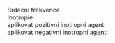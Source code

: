 <div class="w3-row">
<div class="w3-col l4">

<bdl-fmi id="id4" mode="" src="BurkhoffFMI.js" fminame="Cardiovascular_Model_Burkhoff_HemodynamicsBurkhoff_0shallow" tolerance="0.000001" starttime="0" fstepsize="0.02" guid="{b5629132-3ba6-4153-87c2-f3ff108e1920}" valuereferences="33554435,637534265,637534241,637534290,16777312,637534466,637534294,637534268,637534345,637534371,637534323,33554438,33554436,33554437,637534348,637534374,16777310,16777306,16777302,16777298" valuelabels="Left Ventricle Volume,Pressure in Left Ventricle,Pressure in Aorta, Pressure in Left Atria, Heart Rate, LA elastance,MV open, AOV open,Pressure in Right Ventricle,Pressure in Right Arterie,Pressure in Right Atria,Right Ventricle Volume,LA.volume,RA.volume,TV.open,PV.open,LVElastance.Ees,LAElastance.Ees,RVElastance.Ees,RAElastance.Ees" inputs="id1,16777312,1,60,t;idlve,16777310,2.053e+8,100,t;idlve,16777306,3.333e+7,100,t;idlve,16777302,5.066e+7,100,t;idlve,16777298,2.666e+7,100,t" inputlabels="heartRate.k,LVElastance.Ees,LAElastance.Ees,RVElastance.Ees,RAElastance.Ees" controlid="id5" showcontrols="false"></bdl-fmi>

<bdl-animate-control id="id5" fromid="id4" speedfactor="20" segments="3;5;14;17;29" segmentlabels="4b plnění-atr.systola;1 systola-isovolumická;2 systola-ejekce;3 isovol. relaxace;4a relaxace-plnění" segmentcond="6,eq,0;7,eq,1;7,eq,0;6,eq,1;5,gt,100000" simsegments="70;120;175;260;380" allowcontinuous="true"></bdl-animate-control> 
<div style="width:100px">
<!--bdl-animate-adobe src="Faze_srdce.js" width="150" height="150" name="Faze_srdce" fromid="id5" fmuid="id4" responsive="true"></bdl-animate-adobe>
<bdl-bind2a findex="13" aname="children.0.AtriumRight_anim" amin="0" amax="99"></bdl-bind2a>
<bdl-bind2a findex="6" aname="children.0.ValveMV_anim" amin="99" amax="0" fmin="0" fmax="1"></bdl-bind2a>
<bdl-bind2a findex="7" aname="children.0.ValveAOV_anim" amin="0" amax="99" fmin="0" fmax="1"></bdl-bind2a>
<bdl-bind2a findex="15" aname="children.0.ValvePV_anim" amin="0" amax="99" fmin="0" fmax="1"></bdl-bind2a>
<bdl-bind2a findex="14" aname="children.0.ValveTV_anim" amin="99" amax="0" fmin="0" fmax="1"></bdl-bind2a>
<bdl-bind2a findex="12" aname="children.0.AtriumLeft_anim" amin="0" amax="99"></bdl-bind2a>
<bdl-bind2a findex="0" aname="children.0.ventricles.ventriclesTotal.VentricleLeft_anim" amin="99" amax="0"></bdl-bind2a>
<bdl-bind2a findex="11" aname="children.0.ventricles.ventriclesTotal.children.0.VentricleRight_anim" amin="99" amax="0"></bdl-bind2a-->
</div>
Srdeční frekvence <bdl-range id="id1" title="(1/min)" min="40" max="200" default="60" step="1"></bdl-range><br/>
Inotropie <bdl-range id="idlve" title="(%)" min="50" max="200" default="100" step="0.1"></bdl-range><br/>
aplikovat pozitivní inotropní agent: <bdl-buttonparams title="Digoxin 0.125mg" ids="idlve" values="120"></bdl-buttonparams><br/>
aplikovat negativní inotropní agent: <bdl-buttonparams title="Nifedipin 20mg" ids="idlve" values="70"></bdl-buttonparams><br/>
</div>
<div class="w3-col l4">
<!--bdl-chartjs-time id="id11" width="400" height="150" fromid="id4" maxdata="192" labels="Left Ventricle Pressure, Aorta Pressure, Pressure in Left Atria" refindex="1" refvalues="3" ylabel="tlak (mmHg)" xlabel="čas (s)" convertors="0.00750062,1;0.00750062,1;0.00750062,1" throttle="200"></bdl-chartjs-time-->
<bdl-chartjs-time id="id11a" width="400" height="5" fromid="id4" maxdata="192" labels="Left Ventricle, Aorta, Left Atria" refindex="1" refvalues="3" ylabel="pressure (mmHg)" xlabel="time (s)" convertors="0.00750062,1;0.00750062,1;0.00750062,1" babylonjs="textureGround" canvasobj="textureContext"></bdl-chartjs-time>
<!--bdl-chartjs-time id="id12" width="400" height="150" fromid="id4" maxdata="192" labels="Left Ventricle Volume" refindex="0" refvalues="1" ylabel="objem (ml)" xlabel="čas (s)" convertors="1000000,1" throttle="200"></bdl-chartjs-time-->
<bdl-chartjs-xy id="id10" width="400" height="300" fromid="id4" xlabel="volume (m3)" ylabel="pressure (Pa)" labels="P,PV in left ventricle" initialdata="" refindex="0" refvalues="2" maxdata="1024" convertors="0.00750062,1;1000000,1" babylonjs="textureGround2" canvasobj="textureContext2"></bdl-chartjs-xy>

</div>
<div class="w3-col l4">

</div>
</div>


